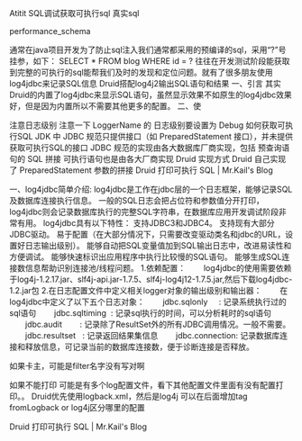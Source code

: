 Atitit SQL调试获取可执行sql 真实sql


performance_schema


通常在java项目开发为了防止sql注入我们通常都采用的预编译的sql，采用“?”号挂参，如下：
SELECT * FROM blog WHERE id = ?
往往在开发测试阶段能获取到完整的可执行的sql能帮我们及时的发现和定位问题。就有了很多朋友使用log4jdbc来记录SQL信息
Druid搭配log4j2输出SQL语句和结果
一、引言
其实Druid的内置了log4jdbc来显示SQL语句，虽然显示效果不如原生的log4jdbc效果好，但是因为内置所以不需要其他更多的配置。
二、使


注意日志级别
注意一下 LoggerName 的 日志级别要设置为 Debug
如何获取可执行SQL
JDK 中 JDBC 规范只提供接口（如 PreparedStatement 接口），并未提供获取可执行SQL的接口
JDBC 规范的实现由各大数据库厂商实现，包括 预查询语句的 SQL 拼接 可执行语句也是由各大厂商实现
Druid 实现方式
Druid 自己实现了 PreparedStatement 参数的拼接
Druid 打印可执行 SQL | Mr.Kail's Blog


一、log4jdbc简单介绍:
log4jdbc是工作在jdbc层的一个日志框架，能够记录SQL及数据库连接执行信息。
一般的SQL日志会把占位符和参数值分开打印，log4jdbc则会记录数据库执行的完整SQL字符串，在数据库应用开发调试阶段非常有用。
log4jdbc具有以下特性：
支持JDBC3和JDBC4。
支持现有大部分JDBC驱动。
易于配置（在大部分情况下，只需要改变驱动类名和jdbc的URL，设置好日志输出级别）。
能够自动把SQL变量值加到SQL输出日志中，改进易读性和方便调试。
能够快速标识出应用程序中执行比较慢的SQL语句。
能够生成SQL连接数信息帮助识别连接池/线程问题。
1.依赖配置：
　　log4jdbc的使用需要依赖于log4j-1.2.17.jar、slf4j-api.jar-1.7.5、slf4j-log4j12-1.7.5.jar,然后下载log4jdbc-1.2.jar包
2.在日志配置文件中定义相关logger对象的输出级别和输出器：
　　在log4jdbc中定义了以下五个日志对象：
　　jdbc.sqlonly     : 记录系统执行过的sql语句
　　jdbc.sqltiming  : 记录sql执行的时间，可以分析耗时的sql语句
　　jdbc.audit        : 记录除了ResultSet外的所有JDBC调用情况。一般不需要。
　　jdbc.resultset   : 记录返回结果集信息
　　jdbc.connection: 记录数据库连接和释放信息，可记录当前的数据库连接数，便于诊断连接是否释放。

如果卡主，可能是filter名字没有写对啊


如果不能打印
可能是有多个log配置文件，看下其他配置文件里面有没有配置打印。。
Druid优先使用logback.xml，然后是log4j
可以在后面增加tag fromLogback or log4j区分哪里的配置

Druid 打印可执行 SQL | Mr.Kail's Blog

